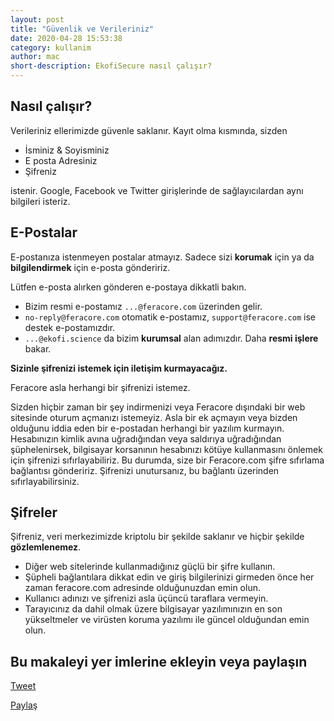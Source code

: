 ```yaml
---
layout: post
title: "Güvenlik ve Verileriniz"
date: 2020-04-28 15:53:38
category: kullanim
author: mac
short-description: EkofiSecure nasıl çalışır?
---
```


Nasıl çalışır?
-
Verileriniz ellerimizde güvenle saklanır. Kayıt olma kısmında, sizden 
- İsminiz & Soyisminiz
- E posta Adresiniz
- Şifreniz

istenir.
Google, Facebook ve Twitter girişlerinde de sağlayıcılardan aynı bilgileri isteriz.

E-Postalar
-
E-postanıza istenmeyen postalar atmayız. Sadece sizi **korumak** için ya da **bilgilendirmek** için e-posta göndeririz.

Lütfen e-posta alırken gönderen e-postaya dikkatli bakın.
- Bizim resmi e-postamız ```...@feracore.com``` üzerinden gelir. 
- ```no-reply@feracore.com``` otomatik e-postamız, ```support@feracore.com``` ise destek e-postamızdır.
- ```...@ekofi.science``` da bizim **kurumsal** alan adımızdır. Daha **resmi işlere** bakar.

**Sizinle şifrenizi istemek için iletişim kurmayacağız.**

Feracore asla herhangi bir şifrenizi istemez.

Sizden hiçbir zaman bir şey indirmenizi veya Feracore dışındaki bir web sitesinde oturum açmanızı istemeyiz. Asla bir ek açmayın veya bizden olduğunu iddia eden bir e-postadan herhangi bir yazılım kurmayın.
Hesabınızın kimlik avına uğradığından veya saldırıya uğradığından şüphelenirsek, bilgisayar korsanının hesabınızı kötüye kullanmasını önlemek için şifrenizi sıfırlayabiliriz. Bu durumda, size bir Feracore.com şifre sıfırlama bağlantısı göndeririz.
Şifrenizi unutursanız, bu bağlantı üzerinden sıfırlayabilirsiniz.

Şifreler
-
Şifreniz, veri merkezimizde kriptolu bir şekilde saklanır ve hiçbir şekilde **gözlemlenemez**.
- Diğer web sitelerinde kullanmadığınız güçlü bir şifre kullanın.
- Şüpheli bağlantılara dikkat edin ve giriş bilgilerinizi girmeden önce her zaman feracore.com adresinde olduğunuzdan emin olun.
- Kullanıcı adınızı ve şifrenizi asla üçüncü taraflara vermeyin.
- Tarayıcınız da dahil olmak üzere bilgisayar yazılımınızın en son yükseltmeler ve virüsten koruma yazılımı ile güncel olduğundan emin olun.

Bu makaleyi yer imlerine ekleyin veya paylaşın
-
<a href="https://twitter.com/share?ref_src=twsrc%5Etfw" class="twitter-share-button" data-show-count="false">Tweet</a><script async src="https://platform.twitter.com/widgets.js" charset="utf-8"></script>

<div id="fb-root"></div>
<script async defer crossorigin="anonymous" src="https://connect.facebook.net/tr_TR/sdk.js#xfbml=1&version=v6.0&appId=457279401617877&autoLogAppEvents=1"></script>
<div class="fb-share-button" data-href="http://docs.feracore.com/tr/kullanim/guvenlik-ve-verileriniz" data-layout="button" data-size="small"><a target="_blank" href="https://www.facebook.com/sharer/sharer.php?u=http%3A%2F%2Fdocs.feracore.com%2Ftr%2Fkullanim%2Fguvenlik-ve-verileriniz&amp;src=sdkpreparse" class="fb-xfbml-parse-ignore">Paylaş</a></div>